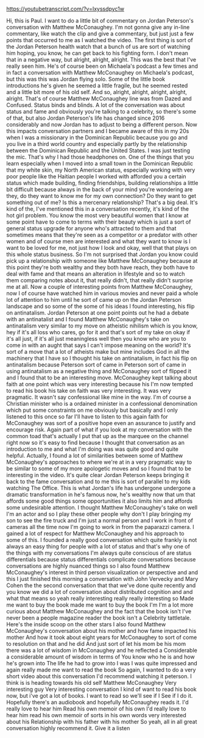 https://youtubetranscript.com/?v=Ixyssdpyc1w

 Hi, this is Paul. I want to do a little bit of commentary on Jordan Peterson's conversation with Matthew McConaughey. I'm not gonna give any in-line commentary, like watch the clip and give a commentary, but just just a few points that occurred to me as I watched the video. The first thing is sort of the Jordan Peterson health watch that a bunch of us are sort of watching him hoping, you know, he can get back to his fighting form. I don't mean that in a negative way, but alright, alright, alright. This was the best that I've really seen him. He's of course been on Michaela's podcast a few times and in fact a conversation with Matthew McConaughey on Michaela's podcast, but this was this was Jordan flying solo. Some of the little book introductions he's given he seemed a little fragile, but he seemed rested and a little bit more of his old self. And so, alright, alright, alright, alright, alright. That's of course Matthew McConaughey line was from Dazed and Confused. Status binds and blinds. A lot of the conversation was about status and fame and obviously you're talking to a celebrity, so there's some of that, but also Jordan Peterson's life has changed since 2016 considerably and now Jordan has to adjust to being a different person. Now this impacts conversation partners and I became aware of this in my 20s when I was a missionary in the Dominican Republic because you go and you live in a third world country and especially partly by the relationship between the Dominican Republic and the United States. I was just testing the mic. That's why I had those headphones on. One of the things that you learn especially when I moved into a small town in the Dominican Republic that my white skin, my North American status, especially working with very poor people like the Haitian people I worked with afforded you a certain status which made building, finding friendships, building relationships a little bit difficult because always in the back of your mind you're wondering are they, do they want to know me for my own connection? Do they want to get something out of me? Is this a mercenary relationship? That's a big deal. It's kind of the, I've mentioned this in a conversation recently, it's kind of the hot girl problem. You know the most very beautiful women that I know at some point have to come to terms with their beauty which is just a sort of general status upgrade for anyone who's attracted to them and that sometimes means that they're seen as a competitor or a predator with other women and of course men are interested and what they want to know is I want to be loved for me, not just how I look and okay, well that that plays on this whole status business. So I'm not surprised that Jordan you know could pick up a relationship with someone like Matthew McConaughey because at this point they're both wealthy and they both have reach, they both have to deal with fame and that means an alteration in lifestyle and so to watch them comparing notes about it, that really didn't, that really didn't surprise me at all. Now a couple of interesting points from Matthew McConaughey, now I of course have watched him in various movies and never paid a whole lot of attention to him until he sort of came up on the Jordan Peterson landscape and so some of the some of his ideas I found interesting, his flip on antinatalism. Jordan Peterson at one point points out he had a debate with an antinatalist and I found Matthew McConaughey's take on antinatalism very similar to my move on atheistic nihilism which is you know, hey if it's all loss who cares, go for it and that's sort of my take on okay if it's all just, if it's all just meaningless well then you know who are you to come in with an aught that says I can't impose meaning on the world? It's sort of a move that a lot of atheists make but mine includes God in all the machinery that I have so I thought his take on antinatalism, in fact his flip on antinatalism because Peterson sort of came in Peterson sort of came in using antinatalism as a negative thing and McConaughey sort of flipped it and I found that to be an interesting move. McConaughey kept talking about faith at one point which was very interesting because his I'm now tempted to read his book his take on faith was very interesting. It was very pragmatic. It wasn't say confessional like mine in the way. I'm of course a Christian minister who is a ordained minister in a confessional denomination which put some constraints on me obviously but basically and I only listened to this once so far I'll have to listen to this again faith for McConaughey was sort of a positive hope even an assurance to justify and encourage risk. Again part of what if you look at my conversation with the common toad that's actually I put that up as the marquee on the channel right now so it's easy to find because I thought that conversation as an introduction to me and what I'm doing was was quite good and quite helpful. Actually, I found a lot of similarities between some of Matthew McConaughey's approaches to where we're at in a very pragmatic way to be similar to some of my more apologetic moves and so I found that to be interesting in the video. It's quite clear Jordan Peterson keeps bringing it back to the fame conversation and to me this is sort of parallel to my kids watching The Office. This is what Jordan's life has undergone undergone a dramatic transformation in he's famous now, he's wealthy now that um that affords some good things some opportunities it also limits him and affords some undesirable attention. I thought Matthew McConaughey's take on well I'm an actor and so I play these other people why don't I play bringing my son to see the fire truck and I'm just a normal person and I work in front of cameras all the time now I'm going to work in from the paparazzi camera. I gained a lot of respect for Matthew McConaughey and his approach to some of this. I founded a really good conversation which quite frankly is not always an easy thing for people with a lot of status and that's why one of the things with my conversations I'm always quite conscious of are status differentials because status differentials complicate conversations because conversations are highly nuanced things so I also found Matthew McConaughey's interest in third person visualization or perspective and and this I just finished this morning a conversation with John Vervecky and Mary Cohen the the second conversation that that we've done quite recently and you know we did a lot of conversation about distributed cognition and and what that means so yeah really interesting really really interesting so Made me want to buy the book made me want to buy the book I'm I'm a lot more curious about Matthew McConaughey and the fact that the book isn't I've never been a people magazine reader the book isn't a Celebrity tattletale. Here's the inside scoop on the other stars I also found Matthew McConaughey's conversation about his mother and how fame impacted his mother And how it took about eight years for McConaughey to sort of come to resolution on that and he did And just sort of let his mom be his mom there was a lot of wisdom in McConaughey and he reflected a Considerable a considerable amount of wisdom in terms of You know who he is and how he's grown into The life he had to grow into I was I was quite impressed and again really made me want to read the book So again, I wanted to do a very short video about this conversation I'd recommend watching it peterson. I think is is heading towards his old self Matthew McConaughey Very interesting guy Very interesting conversation I kind of want to read his book now, but i've got a lot of books. I want to read so we'll see if I See if I do it. Hopefully there's an audiobook and hopefully McConaughey reads it. I'd really love to hear him Read his own memoir of his own I'd really love to hear him read his own memoir of sorts in his own words very interested about his Relationship with his father with his mother So yeah, all in all great conversation highly recommend it. Give it a listen